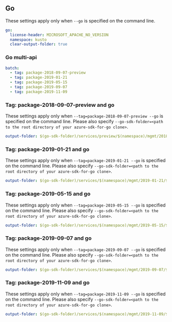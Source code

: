 ## Go

These settings apply only when `--go` is specified on the command line.

``` yaml $(go)
go:
  license-header: MICROSOFT_APACHE_NO_VERSION
  namespace: kusto
  clear-output-folder: true
```

### Go multi-api

``` yaml $(go) && $(multiapi)
batch:
  - tag: package-2018-09-07-preview
  - tag: package-2019-01-21
  - tag: package-2019-05-15
  - tag: package-2019-09-07
  - tag: package-2019-11-09
```

### Tag: package-2018-09-07-preview and go

These settings apply only when `--tag=package-2018-09-07-preview --go` is specified on the command line.
Please also specify `--go-sdk-folder=<path to the root directory of your azure-sdk-for-go clone>`.

``` yaml $(tag) == 'package-2018-09-07-preview' && $(go)
output-folder: $(go-sdk-folder)/services/preview/$(namespace)/mgmt/2018-09-07-preview/$(namespace)
```

### Tag: package-2019-01-21 and go

These settings apply only when `--tag=package-2019-01-21 --go` is specified on the command line.
Please also specify `--go-sdk-folder=<path to the root directory of your azure-sdk-for-go clone>`.

``` yaml $(tag) == 'package-2019-01-21' && $(go)
output-folder: $(go-sdk-folder)/services/$(namespace)/mgmt/2019-01-21/$(namespace)
```

### Tag: package-2019-05-15 and go

These settings apply only when `--tag=package-2019-05-15 --go` is specified on the command line.
Please also specify `--go-sdk-folder=<path to the root directory of your azure-sdk-for-go clone>`.

``` yaml $(tag) == 'package-2019-05-15' && $(go)
output-folder: $(go-sdk-folder)/services/$(namespace)/mgmt/2019-05-15/$(namespace)
```

### Tag: package-2019-09-07 and go

These settings apply only when `--tag=package-2019-09-07 --go` is specified on the command line.
Please also specify `--go-sdk-folder=<path to the root directory of your azure-sdk-for-go clone>`.

``` yaml $(tag) == 'package-2019-09-07' && $(go)
output-folder: $(go-sdk-folder)/services/$(namespace)/mgmt/2019-09-07/$(namespace)
```

### Tag: package-2019-11-09 and go

These settings apply only when `--tag=package-2019-11-09 --go` is specified on the command line.
Please also specify `--go-sdk-folder=<path to the root directory of your azure-sdk-for-go clone>`.

``` yaml $(tag) == 'package-2019-11-09' && $(go)
output-folder: $(go-sdk-folder)/services/$(namespace)/mgmt/2019-11-09/$(namespace)
```